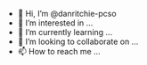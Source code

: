 - 👋 Hi, I’m @danritchie-pcso
- 👀 I’m interested in ...
- 🌱 I’m currently learning ...
- 💞️ I’m looking to collaborate on ...
- 📫 How to reach me ...

<!---
danritchie-pcso/danritchie-pcso is a ✨ special ✨ repository because its `README.md` (this file) appears on your GitHub profile.
You can click the Preview link to take a look at your changes.
--->
